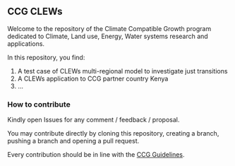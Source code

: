 ## CCG CLEWs

Welcome to the repository of the Climate Compatible Growth program dedicated to Climate, Land use, Energy, Water systems research and applications.

In this repository, you find:
1. A test case of CLEWs multi-regional model to investigate just transitions
2. A CLEWs application to CCG partner country Kenya
3. ...

### How to contribute

Kindly open Issues for any comment / feedback / proposal.

You may contribute directly by cloning this repository, creating a branch, pushing a branch and opening a pull request.

Every contribution should be in line with the [CCG Guidelines](https://github.com/ClimateCompatibleGrowth/guidelines).